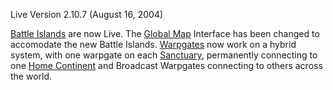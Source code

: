 Live Version 2.10.7 (August 16, 2004)

[Battle Islands](../locations/Battle_Islands.md) are now Live. The
[Global Map](../terminology/Global_Map.md) Interface has been changed to accomodate the new
Battle Islands. [Warpgates](../locations/Warpgate.md) now work on a hybrid system, with one
warpgate on each [Sanctuary](../locations/Sanctuary.md), permanently connecting to one
[Home Continent](../locations/Home_Continent.md) and Broadcast Warpgates connecting to others
across the world.


